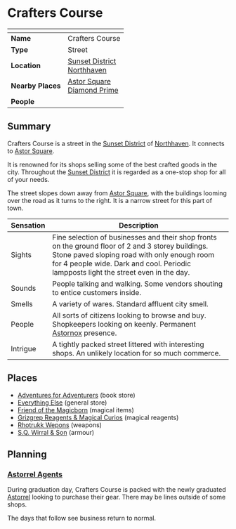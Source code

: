 # Crafters Course

| []() | |
| --- | --- |
| **Name** | Crafters Course |
| **Type** | Street |
| **Location** | [Sunset District](sunset-district.md)<br />[Northhaven](../README.md) |
| **Nearby Places** | [Astor Square](astor-square.md)<br />[Diamond Prime](diamond-prime.md) |
| **People** | |

## Summary

Crafters Course is a street in the [Sunset District](sunset-district.md) of [Northhaven](../README.md). It connects to [Astor Square](astor-square.md).

It is renowned for its shops selling some of the best crafted goods in the city. Throughout the [Sunset District](sunset-district.md) it is regarded as a one-stop shop for all of your needs.

The street slopes down away from [Astor Square](astor-square.md), with the buildings looming over the road as it turns to the right. It is a narrow street for this part of town.

| Sensation | Description |
| ---- | --- |
| Sights | Fine selection of businesses and their shop fronts on the ground floor of 2 and 3 storey buildings. Stone paved sloping road with only enough room for 4 people wide. Dark and cool. Periodic lampposts light the street even in the day. |
| Sounds | People talking and walking. Some vendors shouting to entice customers inside. |
| Smells | A variety of wares. Standard affluent city smell. |
| People | All sorts of citizens looking to browse and buy. Shopkeepers looking on keenly. Permanent [Astornox](../../../organisations/astornox.md) presence. |
| Intrigue | A tightly packed street littered with interesting shops. An unlikely location for so much commerce. |

## Places

- [Adventures for Adventurers](adventures-for-adventurers.md) (book store)
- [Everything Else](everything-else.md) (general store)
- [Friend of the Magicborn](friend-of-the-magicborn.md) (magical items)
- [Grizgrep Reagents & Magical Curios](grizgrep-reagents-and-magical-curios.md) (magical reagents)
- [Rhotrukk Wepons](rhotrukk-wepons.md) (weapons)
- [S.Q. Wirral & Son](sq-wirral-and-son.md) (armour)

## Planning

### [Astorrel Agents](../../../../../../campaigns/astorrel-agents/README.md)

During graduation day, Crafters Course is packed with the newly graduated [Astorrel](../../../organisations/astorrel/README.md) looking to purchase their gear. There may be lines outside of some shops.

The days that follow see business return to normal.
